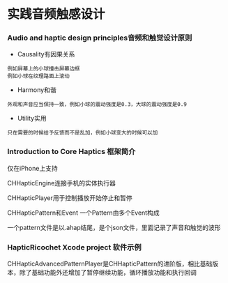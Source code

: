 # 实践音频触感设计

### Audio and haptic design principles音频和触觉设计原则

- Causality有因果关系

```
例如屏幕上的小球撞击屏幕边框
例如小球在纹理路面上滚动
```

- Harmony和谐

```
外观和声音应当保持一致，例如小球的震动强度是0.3，大球的震动强度是0.9
```

- Utility实用

```
只在需要的时候给予反馈而不是乱加，例如小球变大的时候可以加
```

### Introduction to Core Haptics 框架简介

仅在iPhone上支持

CHHapticEngine连接手机的实体执行器

CHHapticPlayer用于控制播放开始停止和暂停

CHHapticPattern和Event  一个Pattern由多个Event构成

一个pattern文件是以.ahap结尾，是个json文件，里面记录了声音和触觉的波形

### HapticRicochet Xcode project 软件示例

CHHapticAdvancedPatternPlayer是CHHapticPattern的进阶版，相比基础版本，除了基础功能外还增加了暂停继续功能，循环播放功能和执行回调